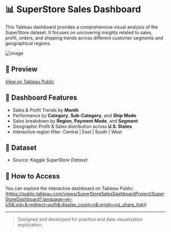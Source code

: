 # 📊 SuperStore Sales Dashboard

This Tableau dashboard provides a comprehensive visual analysis of the SuperStore dataset. It focuses on uncovering insights related to sales, profit, orders, and shipping trends across different customer segments and geographical regions.

![image](https://github.com/user-attachments/assets/77199faf-5c79-4d74-b005-17c0f4db76f5)

## 📸 Preview

[View on Tableau Public](https://public.tableau.com/views/SuperStoreSalesDashboardProject/SuperStoreDashboard?:language=en-US&:sid=&:redirect=auth&:display_count=n&:origin=viz_share_link)

## 📌 Dashboard Features

- Sales & Profit Trends by **Month**
- Performance by **Category**, **Sub-Category**, and **Ship Mode**
- Sales breakdown by **Region**, **Payment Mode**, and **Segment**
- Geographic Profit & Sales distribution across **U.S. States**
- Interactive region filter: Central | East | South | West

## 📂 Dataset

- Source: Kaggle *SuperStore Dataset*

## 🚀 How to Access

You can explore the interactive dashboard on Tableau Public: (https://public.tableau.com/views/SuperStoreSalesDashboardProject/SuperStoreDashboard?:language=en-US&:sid=&:redirect=auth&:display_count=n&:origin=viz_share_link)) 

---

> Designed and developed for practice and data visualization exploration.
